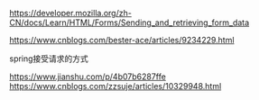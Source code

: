 https://developer.mozilla.org/zh-CN/docs/Learn/HTML/Forms/Sending_and_retrieving_form_data

https://www.cnblogs.com/bester-ace/articles/9234229.html

spring接受请求的方式

https://www.jianshu.com/p/4b07b6287ffe
https://www.cnblogs.com/zzsuje/articles/10329948.html